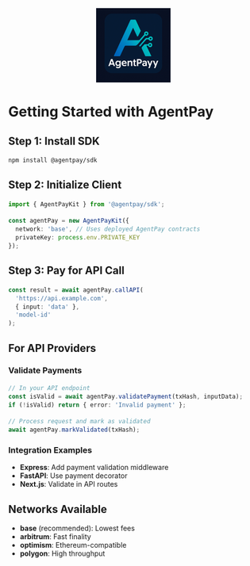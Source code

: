 <div align="center">
  <img src="../AgentPayy-Logo-agent-native-open-framework-for-ai-and-api-payments.png" alt="AgentPay Logo" width="150"/>
</div>

# Getting Started with AgentPay

## Step 1: Install SDK
```bash
npm install @agentpay/sdk
```

## Step 2: Initialize Client
```typescript
import { AgentPayKit } from '@agentpay/sdk';

const agentPay = new AgentPayKit({
  network: 'base', // Uses deployed AgentPay contracts
  privateKey: process.env.PRIVATE_KEY
});
```

## Step 3: Pay for API Call
```typescript
const result = await agentPay.callAPI(
  'https://api.example.com',
  { input: 'data' },
  'model-id'
);
```

## For API Providers

### Validate Payments
```typescript
// In your API endpoint
const isValid = await agentPay.validatePayment(txHash, inputData);
if (!isValid) return { error: 'Invalid payment' };

// Process request and mark as validated
await agentPay.markValidated(txHash);
```

### Integration Examples
- **Express**: Add payment validation middleware
- **FastAPI**: Use payment decorator
- **Next.js**: Validate in API routes

## Networks Available
- **base** (recommended): Lowest fees
- **arbitrum**: Fast finality  
- **optimism**: Ethereum-compatible
- **polygon**: High throughput 